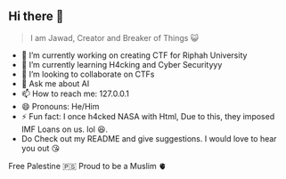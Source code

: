 ## Hi there 👋                                                     
                                                                                                       
> I am Jawad, Creator and Breaker of Things 😺 

- 🔭 I’m currently working on creating CTF for Riphah University
- 🌱 I’m currently learning H4cking and Cyber Securityyy
- 👯 I’m looking to collaborate on CTFs
- 💬 Ask me about AI
- 📫 How to reach me: 127.0.0.1
- 😄 Pronouns: He/Him
- ⚡ Fun fact: I once h4cked NASA with Html, Due to this, they imposed IMF Loans on us. lol 😆.
- Do Check out my README and give suggestions. I would love to hear you out 😘

Free Palestine 🇵🇸
Proud to be a Muslim 🫀
